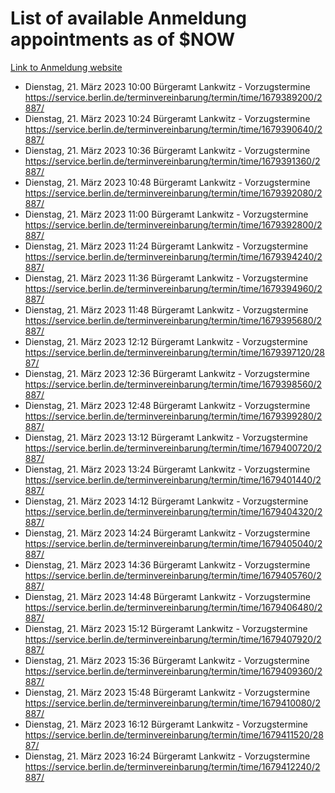 # List of available Anmeldung appointments as of $NOW
[Link to Anmeldung website](https://service.berlin.de/terminvereinbarung/termin/tag.php?termin=1&anliegen[]=120686&dienstleisterlist=122210,122217,327316,122219,327312,122227,327314,122231,327346,122243,327348,122254,122252,329742,122260,329745,122262,329748,122271,327278,122273,327274,122277,327276,330436,122280,327294,122282,327290,122284,327292,122291,327270,122285,327266,122286,327264,122296,327268,150230,329760,122297,327286,122294,327284,122312,329763,122314,329775,122304,327330,122311,327334,122309,327332,317869,122281,327352,122279,329772,122283,122276,327324,122274,327326,122267,329766,122246,327318,122251,327320,122257,327322,122208,327298,122226,327300&herkunft=http%3A%2F%2Fservice.berlin.de%2Fdienstleistung%2F120686%2F)
- Dienstag, 21. März 2023 10:00 Bürgeramt Lankwitz - Vorzugstermine https://service.berlin.de/terminvereinbarung/termin/time/1679389200/2887/
- Dienstag, 21. März 2023 10:24 Bürgeramt Lankwitz - Vorzugstermine https://service.berlin.de/terminvereinbarung/termin/time/1679390640/2887/
- Dienstag, 21. März 2023 10:36 Bürgeramt Lankwitz - Vorzugstermine https://service.berlin.de/terminvereinbarung/termin/time/1679391360/2887/
- Dienstag, 21. März 2023 10:48 Bürgeramt Lankwitz - Vorzugstermine https://service.berlin.de/terminvereinbarung/termin/time/1679392080/2887/
- Dienstag, 21. März 2023 11:00 Bürgeramt Lankwitz - Vorzugstermine https://service.berlin.de/terminvereinbarung/termin/time/1679392800/2887/
- Dienstag, 21. März 2023 11:24 Bürgeramt Lankwitz - Vorzugstermine https://service.berlin.de/terminvereinbarung/termin/time/1679394240/2887/
- Dienstag, 21. März 2023 11:36 Bürgeramt Lankwitz - Vorzugstermine https://service.berlin.de/terminvereinbarung/termin/time/1679394960/2887/
- Dienstag, 21. März 2023 11:48 Bürgeramt Lankwitz - Vorzugstermine https://service.berlin.de/terminvereinbarung/termin/time/1679395680/2887/
- Dienstag, 21. März 2023 12:12 Bürgeramt Lankwitz - Vorzugstermine https://service.berlin.de/terminvereinbarung/termin/time/1679397120/2887/
- Dienstag, 21. März 2023 12:36 Bürgeramt Lankwitz - Vorzugstermine https://service.berlin.de/terminvereinbarung/termin/time/1679398560/2887/
- Dienstag, 21. März 2023 12:48 Bürgeramt Lankwitz - Vorzugstermine https://service.berlin.de/terminvereinbarung/termin/time/1679399280/2887/
- Dienstag, 21. März 2023 13:12 Bürgeramt Lankwitz - Vorzugstermine https://service.berlin.de/terminvereinbarung/termin/time/1679400720/2887/
- Dienstag, 21. März 2023 13:24 Bürgeramt Lankwitz - Vorzugstermine https://service.berlin.de/terminvereinbarung/termin/time/1679401440/2887/
- Dienstag, 21. März 2023 14:12 Bürgeramt Lankwitz - Vorzugstermine https://service.berlin.de/terminvereinbarung/termin/time/1679404320/2887/
- Dienstag, 21. März 2023 14:24 Bürgeramt Lankwitz - Vorzugstermine https://service.berlin.de/terminvereinbarung/termin/time/1679405040/2887/
- Dienstag, 21. März 2023 14:36 Bürgeramt Lankwitz - Vorzugstermine https://service.berlin.de/terminvereinbarung/termin/time/1679405760/2887/
- Dienstag, 21. März 2023 14:48 Bürgeramt Lankwitz - Vorzugstermine https://service.berlin.de/terminvereinbarung/termin/time/1679406480/2887/
- Dienstag, 21. März 2023 15:12 Bürgeramt Lankwitz - Vorzugstermine https://service.berlin.de/terminvereinbarung/termin/time/1679407920/2887/
- Dienstag, 21. März 2023 15:36 Bürgeramt Lankwitz - Vorzugstermine https://service.berlin.de/terminvereinbarung/termin/time/1679409360/2887/
- Dienstag, 21. März 2023 15:48 Bürgeramt Lankwitz - Vorzugstermine https://service.berlin.de/terminvereinbarung/termin/time/1679410080/2887/
- Dienstag, 21. März 2023 16:12 Bürgeramt Lankwitz - Vorzugstermine https://service.berlin.de/terminvereinbarung/termin/time/1679411520/2887/
- Dienstag, 21. März 2023 16:24 Bürgeramt Lankwitz - Vorzugstermine https://service.berlin.de/terminvereinbarung/termin/time/1679412240/2887/
